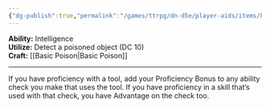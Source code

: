 ```yaml
---
{"dg-publish":true,"permalink":"/games/ttrpg/dn-d5e/player-aids/items/kits-tools-and-packs/poisoner-s-kit/","tags":["TTRPG/DND/5e","utility"],"noteIcon":""}
---
```



**Ability:** Intelligence  
**Utilize:** Detect a poisoned object (DC 10)  
**Craft:** [[Basic Poison\|Basic Poison]]

---

If you have proficiency with a tool, add your Proficiency Bonus to any ability check you make that uses the tool. If you have proficiency in a skill that’s used with that check, you have Advantage on the check too.